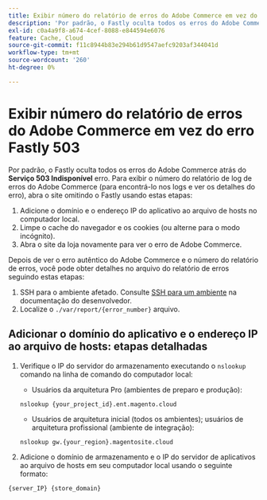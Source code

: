 ```yaml
---
title: Exibir número do relatório de erros do Adobe Commerce em vez do erro Fastly 503
description: 'Por padrão, o Fastly oculta todos os erros do Adobe Commerce atrás do erro **503 Service Unavailable**. Para exibir o número do relatório de log de erros do Adobe Commerce (para encontrá-lo nos logs e ver os detalhes do erro), abra o site omitindo o Fastly usando estas etapas:'
exl-id: c0a4a9f8-a674-4cef-8088-e844594e6076
feature: Cache, Cloud
source-git-commit: f11c8944b83e294b61d9547aefc9203af344041d
workflow-type: tm+mt
source-wordcount: '260'
ht-degree: 0%

---
```


# Exibir número do relatório de erros do Adobe Commerce em vez do erro Fastly 503

Por padrão, o Fastly oculta todos os erros do Adobe Commerce atrás do **Serviço 503 Indisponível** erro. Para exibir o número do relatório de log de erros do Adobe Commerce (para encontrá-lo nos logs e ver os detalhes do erro), abra o site omitindo o Fastly usando estas etapas:

1. Adicione o domínio e o endereço IP do aplicativo ao arquivo de hosts no computador local.
1. Limpe o cache do navegador e os cookies (ou alterne para o modo incógnito).
1. Abra o site da loja novamente para ver o erro de Adobe Commerce.

Depois de ver o erro autêntico do Adobe Commerce e o número do relatório de erros, você pode obter detalhes no arquivo do relatório de erros seguindo estas etapas:

1. SSH para o ambiente afetado. Consulte [SSH para um ambiente](https://devdocs.magento.com/guides/v2.3/cloud/env/environments-ssh.html#ssh) na documentação do desenvolvedor.
1. Localize o `./var/report/{error_number}` arquivo.

## Adicionar o domínio do aplicativo e o endereço IP ao arquivo de hosts: etapas detalhadas

1. Verifique o IP do servidor do armazenamento executando o `nslookup` comando na linha de comando do computador local:
   * Usuários da arquitetura Pro (ambientes de preparo e produção):

   ```
   nslookup {your_project_id}.ent.magento.cloud
   ```

   * Usuários de arquitetura inicial (todos os ambientes); usuários de arquitetura profissional (ambiente de integração):

   ```
   nslookup gw.{your_region}.magentosite.cloud
   ```

1. Adicione o domínio de armazenamento e o IP do servidor de aplicativos ao arquivo de hosts em seu computador local usando o seguinte formato:

```
{server_IP} {store_domain}
```
